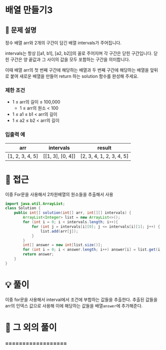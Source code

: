 # 배열 만들기3

## 📌 문제 설명

정수 배열 arr와 2개의 구간이 담긴 배열 intervals가 주어집니다.

intervals는 항상 [[a1, b1], [a2, b2]]의 꼴로 주어지며 각 구간은 닫힌 구간입니다. 닫힌 구간은 양 끝값과 그 사이의 값을 모두 포함하는 구간을 의미합니다.

이때 배열 arr의 첫 번째 구간에 해당하는 배열과 두 번째 구간에 해당하는 배열을 앞뒤로 붙여 새로운 배열을 만들어 return 하는 solution 함수를 완성해 주세요.

### 제한 조건

- 1 ≤ arr의 길이 ≤ 100,000
  - 1 ≤ arr의 원소 < 100
- 1 ≤ a1 ≤ b1 < arr의 길이
- 1 ≤ a2 ≤ b2 < arr의 길이

### 입출력 예

| arr             | intervals        | result |
| --------------- | ---------------- | ------ |
| [1, 2, 3, 4, 5] | \[[1, 3], [0, 4]] | 	[2, 3, 4, 1, 2, 3, 4, 5] |

# 🧐 접근

이중 For문을 사용해서 2차원배열의 원소들을 추출해서 사용

```java
import java.util.ArrayList;
class Solution {
    public int[] solution(int[] arr, int[][] intervals) {
        ArrayList<Integer> list = new ArrayList<>();
        for (int i = 0; i < intervals.length; i++){
            for (int j = intervals[i][0]; j <= intervals[i][1]; j++) {
                list.add(arr[j]);
            }
        }
        int[] answer = new int[list.size()];
        for (int i = 0; i < answer.length; i++) answer[i] = list.get(i);
        return answer;
    }
}
```

# 💡 풀이

이중 for문을 사용해서 interval에서 조건에 부합하는 값들을 추출한다.
추출된 값들을 arr의 인덱스 값으로 사용해 이에 해당하는 값들을 배열`answer`에 추가해준다.

# 📘 그 외의 풀이

### ==================
